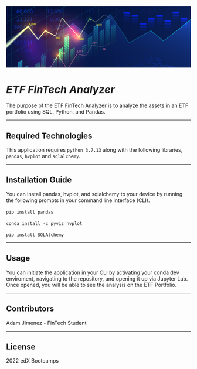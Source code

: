 ![An image for the header of the Repository](./Images/7-4-challenge-image.png)

# *ETF FinTech Analyzer*

The purpose of the ETF FinTech Analyzer is to analyze the assets in an ETF portfolio using SQL, Python, and Pandas.

---

## **Required Technologies**

This application requires `python 3.7.13` along with the following libraries, `pandas`, `hvplot` and `sqlalchemy`.

---

## Installation Guide

You can install pandas, hvplot, and sqlalchemy to your device by running the following prompts in your command line interface (CLI). 

```pip install pandas```

```conda install -c pyviz hvplot```

```pip install SQLAlchemy```

---

## Usage

You can initiate the application in your CLI by activating your conda dev enviroment, navigating to the repository, and opening it up via Jupyter Lab. Once opened, you will be able to see the analysis on the ETF Portfolio.

---

## Contributors

Adam Jimenez - FinTech Student

---

## License

2022 edX Bootcamps
